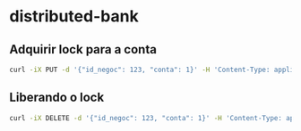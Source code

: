 # distributed-bank

## Adquirir lock para a conta

```bash
curl -iX PUT -d '{"id_negoc": 123, "conta": 1}' -H 'Content-Type: application/json' http://127.0.0.1:5000/lock
```

## Liberando o lock

```bash
curl -iX DELETE -d '{"id_negoc": 123, "conta": 1}' -H 'Content-Type: application/json' http://127.0.0.1:5000/lock
```

